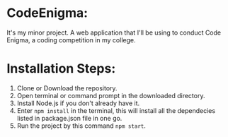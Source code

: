 # CodeEnigma:
It's my minor project. A web application that I'll be using to conduct Code Enigma, a coding competition in my college.


# Installation Steps:
1) Clone or Download the repository.
2) Open terminal or command prompt in the downloaded directory.
3) Install Node.js if you don't already have it.
4) Enter `npm install` in the terminal, this will install all the dependecies listed in package.json file in one go.
5) Run the project by this command `npm start`.
